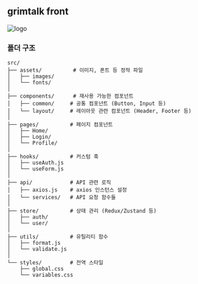 ## grimtalk front

![logo](https://github.com/user-attachments/assets/af7860e3-f960-4e4d-b7d2-b4b5c0ff5043)

### 폴더 구조

```
src/
├── assets/          # 이미지, 폰트 등 정적 파일
│   ├── images/
│   └── fonts/
│
├── components/      # 재사용 가능한 컴포넌트
│   ├── common/     # 공통 컴포넌트 (Button, Input 등)
│   └── layout/     # 레이아웃 관련 컴포넌트 (Header, Footer 등)
│
├── pages/          # 페이지 컴포넌트
│   ├── Home/
│   ├── Login/
│   └── Profile/
│
├── hooks/          # 커스텀 훅
│   ├── useAuth.js
│   └── useForm.js
│
├── api/            # API 관련 로직
│   ├── axios.js    # axios 인스턴스 설정
│   └── services/   # API 요청 함수들
│
├── store/          # 상태 관리 (Redux/Zustand 등)
│   ├── auth/
│   └── user/
│
├── utils/          # 유틸리티 함수
│   ├── format.js
│   └── validate.js
│
└── styles/         # 전역 스타일
    ├── global.css
    └── variables.css
```
